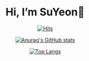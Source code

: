 <div align="center">
  
  # Hi, I’m SuYeon👋
  
[![Hits](https://hits.seeyoufarm.com/api/count/incr/badge.svg?url=https%3A%2F%2Fgithub.com%2Fsuyyeon&count_bg=%23000000&title_bg=%23000000&icon=smugmug.svg&icon_color=%23E7E7E7&title=hits&edge_flat=false)](https://github.com/suyyeon)
  
  
[![Anurag's GitHub stats](https://github-readme-stats.vercel.app/api?username=suyyeon&theme=material-palenight&show_icons=true)](https://github.com/suyyeon/github-readme-stats)

[![Top Langs](https://github-readme-stats.vercel.app/api/top-langs/?username=suyyeon&layout=compact&theme=material-palenight&show_icons=true)](https://github.com/suyyeon/github-readme-stats)
  
  
</div>

<!---
suyyeon/suyyeon is a ✨ special ✨ repository because its `README.md` (this file) appears on your GitHub profile.
You can click the Preview link to take a look at your changes.
--->
